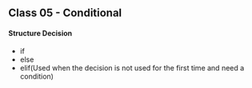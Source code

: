 ## Class 05 - Conditional

<h4>Structure Decision</h4>

* if
* else
* elif(Used when the decision is not used for the first time and need a condition)